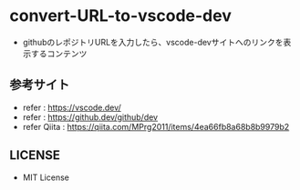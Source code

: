 # convert-URL-to-vscode-dev
- githubのレポジトリURLを入力したら、vscode-devサイトへのリンクを表示するコンテンツ

## 参考サイト
  * refer : https://vscode.dev/
  * refer : https://github.dev/github/dev
  * refer Qiita : https://qiita.com/MPrg2011/items/4ea66fb8a68b8b9979b2

## LICENSE
- MIT License

